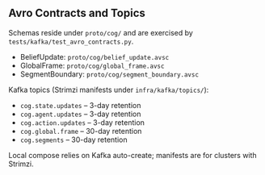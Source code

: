 ## Avro Contracts and Topics

Schemas reside under `proto/cog/` and are exercised by `tests/kafka/test_avro_contracts.py`.

- BeliefUpdate: `proto/cog/belief_update.avsc`
- GlobalFrame: `proto/cog/global_frame.avsc`
- SegmentBoundary: `proto/cog/segment_boundary.avsc`

Kafka topics (Strimzi manifests under `infra/kafka/topics/`):
- `cog.state.updates` – 3-day retention
- `cog.agent.updates` – 3-day retention
- `cog.action.updates` – 3-day retention
- `cog.global.frame` – 30-day retention
- `cog.segments` – 30-day retention

Local compose relies on Kafka auto-create; manifests are for clusters with Strimzi.
